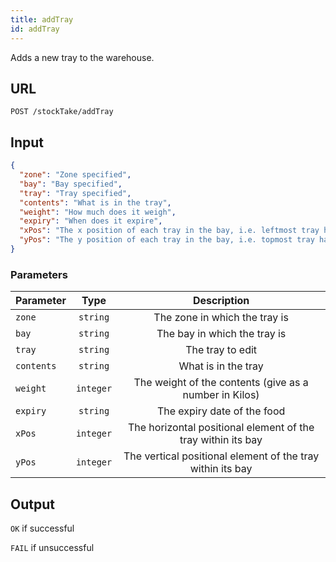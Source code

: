 ```yaml
---
title: addTray
id: addTray
---
```

Adds a new tray to the warehouse.

## URL

```http
POST /stockTake/addTray
```

## Input
```json
{
  "zone": "Zone specified",
  "bay": "Bay specified",
  "tray": "Tray specified",
  "contents": "What is in the tray",
  "weight": "How much does it weigh",
  "expiry": "When does it expire",
  "xPos": "The x position of each tray in the bay, i.e. leftmost tray has xPos = 0",
  "yPos": "The y position of each tray in the bay, i.e. topmost tray has yPos = 0"
}
```

### Parameters
| Parameter        |      Type     |   Description |
| ------------- | :-----------: | :-----: |
| `zone`     | `string` | The zone in which the tray is |
| `bay`      |   `string`    | The bay in which the tray is|
| `tray` |   `string`    | The tray to edit|
| `contents` |   `string`    |  What is in the tray |
| `weight` |   `integer`    |  The weight of the contents (give as a number in Kilos)|
| `expiry` |   `string`    |  The expiry date of the food |
| `xPos` |   `integer`    |  The horizontal positional element of the tray within its bay |
| `yPos` |   `integer`    |  The vertical positional element of the tray within its bay |

## Output

`OK` if successful

`FAIL` if unsuccessful
